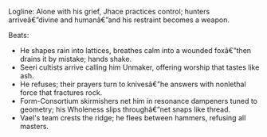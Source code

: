 ﻿---
series: 2
novella: 1
file: S2N1_CH05
type: chapter
pov: Jhace
setting: Outland ridge - storm cave
word_target_min: 1201
word_target_max: 2299
status: outline
---
Logline: Alone with his grief, Jhace practices control; hunters arriveâ€”divine and humanâ€”and his restraint becomes a weapon.

Beats:
- He shapes rain into lattices, breathes calm into a wounded foxâ€”then drains it by mistake; hands shake.
- Seeri cultists arrive calling him Unmaker, offering worship that tastes like ash.
- He refuses; their prayers turn to knivesâ€”he answers with nonlethal force that fractures rock.
- Form-Consortium skirmishers net him in resonance dampeners tuned to geometry; his Wholeness slips throughâ€”net snaps like thread.
- Vael's team crests the ridge; he flees between hammers, refusing all masters.